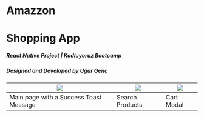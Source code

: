 # Amazzon
# Shopping App
##### React Native Project | Kodluyoruz Bootcamp
##### Designed and Developed by Uğur Genç




| ![](https://i.imgur.com/RnUS7Dl.png) | ![](https://i.imgur.com/FeLE7sH.png) | ![](https://i.imgur.com/oLri4cK.png) |
|----|------|---|
|  Main page with a Success Toast Message  |  Search Products    |   Cart Modal   |


